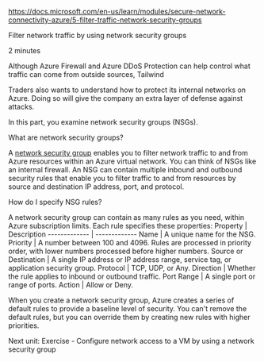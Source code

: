 https://docs.microsoft.com/en-us/learn/modules/secure-network-connectivity-azure/5-filter-traffic-network-security-groups

Filter network traffic by using network security groups

2 minutes

Although Azure Firewall and Azure DDoS Protection can help control what traffic can come from outside sources, Tailwind 

Traders also wants to understand how to protect its internal networks on Azure. Doing so will give the company an extra layer of defense against attacks.

In this part, you examine network security groups (NSGs).

What are network security groups?

A [network security group](https://docs.microsoft.com/en-us/azure/virtual-network/security-overview#network-security-groups?azure-portal=true) enables you to filter network traffic to and from Azure resources within an Azure virtual network. You can think of NSGs like an internal firewall. An NSG can contain multiple inbound and outbound security rules that enable you to filter traffic to and from resources by source and destination IP address, port, and protocol.


How do I specify NSG rules?

A network security group can contain as many rules as you need, within Azure subscription limits. Each rule specifies these properties:
Property  |  Description
------------- | -------------
Name    |    A unique name for the NSG.
Priority   |     A number between 100 and 4096. Rules are processed in priority order, with lower numbers processed before higher numbers.
Source or Destination   |     A single IP address or IP address range, service tag, or application security group.
Protocol   |     TCP, UDP, or Any.
Direction    |    Whether the rule applies to inbound or outbound traffic.
Port Range    |    A single port or range of ports.
Action  |   Allow or Deny.

When you create a network security group, Azure creates a series of default rules to provide a baseline level of security. You can't remove the default rules, but you can override them by creating new rules with higher priorities.

Next unit: Exercise - Configure network access to a VM by using a network security group
